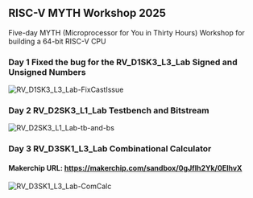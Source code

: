 ## RISC-V MYTH Workshop 2025

Five-day MYTH (Microprocessor for You in Thirty Hours) Workshop for building a 64-bit RISC-V CPU

### Day 1 Fixed the bug for the RV_D1SK3_L3_Lab Signed and Unsigned Numbers

![RV_D1SK3_L3_Lab-FixCastIssue](https://github.com/user-attachments/assets/ad42d692-d335-499a-ab60-060b546d2caa)

### Day 2 RV_D2SK3_L1_Lab Testbench and Bitstream

![RV_D2SK3_L1_Lab-tb-and-bs](https://github.com/user-attachments/assets/a6cbfaba-ab53-4fa4-98da-c9d6bf00c099)

### Day 3 RV_D3SK1_L3_Lab Combinational Calculator

#### Makerchip URL: https://makerchip.com/sandbox/0gJflh2Yk/0ElhvX

![RV_D3SK1_L3_Lab-ComCalc](https://github.com/user-attachments/assets/fdb0b959-a35e-4bf3-b451-1478685917f7)


